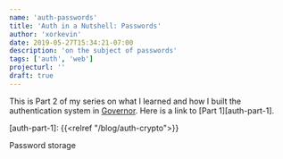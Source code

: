 ```yaml
---
name: 'auth-passwords'
title: 'Auth in a Nutshell: Passwords'
author: 'xorkevin'
date: 2019-05-27T15:34:21-07:00
description: 'on the subject of passwords'
tags: ['auth', 'web']
projecturl: ''
draft: true
---
```


This is Part 2 of my series on what I learned and how I built the
authentication system in [Governor][xorkevin:governor]. Here is a link to [Part
1][auth-part-1].

[xorkevin:governor]: https://github.com/hackform/governor
[auth-part-1]: {{<relref "/blog/auth-crypto">}}

Password storage

